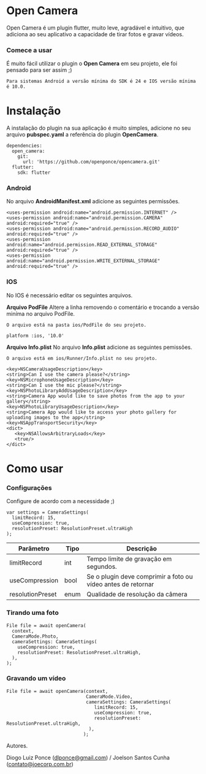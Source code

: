 # Open Camera
 Open Camera é um plugin flutter, muito leve, agradável e intuitivo, que adiciona ao seu aplicativo a capacidade de tirar fotos e gravar vídeos.

### Comece a usar
É muito fácil utilizar o plugin o **Open Camera** em seu projeto, ele foi pensado para ser assim ;)

`Para sistemas Android a versão mínima do SDK é 24 e IOS versão mínima é 10.0.`

# Instalação
A instalação do plugin na sua aplicação é muito simples, adicione no seu arquivo **pubspec.yaml** a referência do plugin **OpenCamera**.
```
dependencies:
  open_camera:
    git:
      url: 'https://github.com/openponce/opencamera.git'
  flutter:
    sdk: flutter
```

### Android
No arquivo **AndroidManifest.xml** adicione as seguintes permissões.
```
<uses-permission android:name="android.permission.INTERNET" />
<uses-permission android:name="android.permission.CAMERA" android:required="true" />
<uses-permission android:name="android.permission.RECORD_AUDIO" android:required="true" />
<uses-permission android:name="android.permission.READ_EXTERNAL_STORAGE" android:required="true" />
<uses-permission android:name="android.permission.WRITE_EXTERNAL_STORAGE" android:required="true" />
```
###  IOS
No IOS é necessário editar os seguintes arquivos.

**Arquivo PodFile**
Altere a linha removendo o comentário e trocando a versão miníma no arquivo PodFile.

`O arquivo está na pasta ios/PodFile do seu projeto. `

```
platform :ios, '10.0'
```

**Arquivo Info.plist**
No arquivo **Info.plist** adicione as seguintes pemissões.

`O arquivo está em ios/Runner/Info.plist no seu projeto.`

```
<key>NSCameraUsageDescription</key>
<string>Can I use the camera please?</string>
<key>NSMicrophoneUsageDescription</key>
<string>Can I use the mic please?</string>
<key>NSPhotoLibraryAddUsageDescription</key>
<string>Camera App would like to save photos from the app to your gallery</string>
<key>NSPhotoLibraryUsageDescription</key>
<string>Camera App would like to access your photo gallery for uploading images to the app</string>
<key>NSAppTransportSecurity</key>
<dict>
   <key>NSAllowsArbitraryLoads</key>
   <true/>
</dict>
```
# Como usar

### Configurações

Configure de acordo com a necessidade ;)

```
var settings = CameraSettings(
  limitRecord: 15,
  useCompression: true,
  resolutionPreset: ResolutionPreset.ultraHigh
);

```

|Parâmetro| Tipo |Descrição|
|--|--|--|
|limitRecord| int |Tempo limite de gravação em segundos.|
|useCompression|bool|Se o plugin deve comprimir a foto ou vídeo antes de retornar|
|resolutionPreset|enum|Qualidade de resolução da câmera|


### Tirando uma foto
```
File file = await openCamera(
  context,
  CameraMode.Photo,
  cameraSettings: CameraSettings(
    useCompression: true,
    resolutionPreset: ResolutionPreset.ultraHigh,
  ),
);

```
### Gravando um vídeo
```
File file = await openCamera(context,
                             CameraMode.Video,
                             cameraSettings: CameraSettings(
                                limitRecord: 15,
                                useCompression: true,
                                resolutionPreset: ResolutionPreset.ultraHigh,
                              ),
                            );
```

Autores.

Diogo Luiz Ponce (dlponce@gmail.com) / Joelson Santos Cunha (contato@joecorp.com.br)